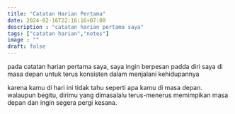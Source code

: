 ```yaml
---
title: "Catatan Harian Pertama"
date: 2024-02-16T22:16:16+07:00
description : "catatan harian pertama saya"
tags: ["catatan harian","notes"]
image : ""
draft: false
---
```

pada catatan harian pertama saya, saya ingin berpesan padda diri saya di masa depan untuk terus konsisten dalam menjalani kehidupannya

karena kamu di hari ini tidak tahu seperti apa kamu di masa depan. walaupun begitu, dirimu yang dimasalalu terus-menerus memimpikan masa depan dan ingin segera pergi kesana.